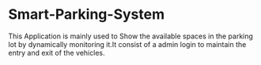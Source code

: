 # Smart-Parking-System
This Application is mainly used to Show the available spaces in the parking lot by dynamically monitoring it.It consist of a admin login to maintain the entry and exit of the vehicles.
